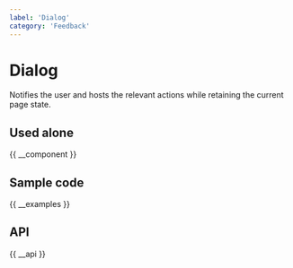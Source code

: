 ```yaml
---
label: 'Dialog'
category: 'Feedback'
---
```


# Dialog

Notifies the user and hosts the relevant actions while retaining the current page state.

## Used alone

{{ __component }}

## Sample code

{{ __examples }}

## API

{{ __api }}
